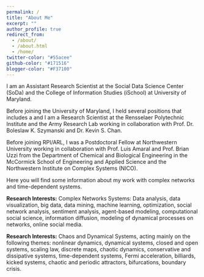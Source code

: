 ```yaml
---
permalink: /
title: "About Me"
excerpt: ""
author_profile: true
redirect_from: 
  - /about/
  - /about.html
  - /home/
twitter-color: "#55acee"
github-color: "#171516"
blogger-color: "#F37100"
---
```

I am an Assistant Research Scientist at the Social Data Science Center (SoDa) and the College of Information Studies (iSchool) at University of Maryland.  

 Before joining the University of Maryland, I held several positions that includes a and I am a Research Scientist at the Rensselaer Polytechnic Institute and the Army Research Lab working in collaboration with Prof. Dr. Boleslaw K. Szymanski and Dr. Kevin S. Chan.

Before joining RPI/ARL, I was a Postdoctoral Fellow at Northwestern University working in collaboration with Prof. Luis Amaral and Prof. Brian Uzzi from the Department of Chemical and Biological Engineering in the McCormick School of Engineering and Applied Science and the Northwestern Institute on Complex Systems (NICO).

Here you will find some information about my work with complex networks and time-dependent systems.

**Research Interests:** Complex Networks Systems: Data analysis, data visualization, big data, data mining, machine learning, optimization, social network analysis, sentiment analysis, agent-based modeling, computational social science, information diffusion, modeling of dynamical processes on networks, online social media. 

**Research Interests:**  Chaos and Dynamical Systems, acting mainly on the following themes: nonlinear dynamics, dynamical systems, closed and open systems, scaling law, discrete maps, chaotic dynamics, 
    conservative and dissipative systems, time-dependent systems, Fermi acceleration, billiards,
    kicked systems, chaotic and periodic attractors, bifurcations, boundary crisis. 



